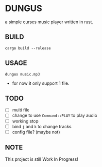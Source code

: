 # DUNGUS
a simple curses music player written in rust.

## BUILD
```shell
cargo build --release
```

## USAGE
```shell
dungus music.mp3
```
- for now it only support 1 file.

## TODO
- [ ] multi file
- [ ] change to use `Command::PLAY` to play audio
- [ ] working stop
- [ ] bind `j` and `k` to change tracks
- [ ] config file? (maybe not)

## NOTE
This project is still Work In Progress!
